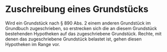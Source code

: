 # Zuschreibung eines Grundstücks

Wird ein Grundstück nach § 890 Abs. 2 einem anderen Grundstück im Grundbuch zugeschrieben, so erstrecken sich die an diesem Grundstück bestehenden Hypotheken auf das zugeschriebene Grundstück. Rechte, mit denen das zugeschriebene Grundstück belastet ist, gehen diesen Hypotheken im Range vor.